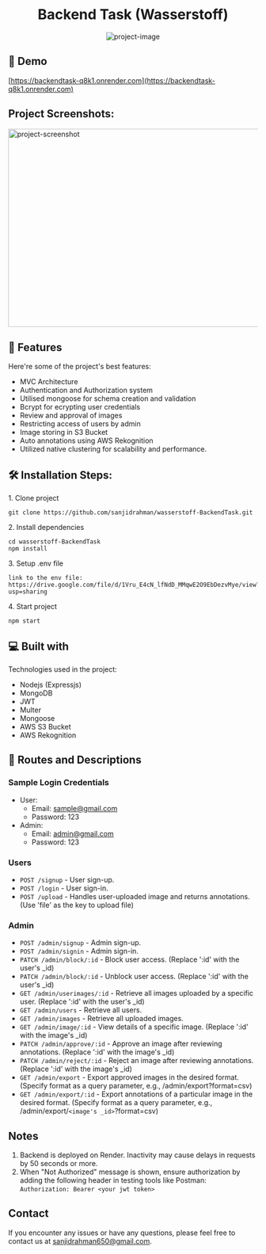 <h1 align="center" id="title">Backend Task (Wasserstoff)</h1>

<p align="center"><img src="https://socialify.git.ci/sanjidrahman/wasserstoff-BackendTask/image?font=Source%20Code%20Pro&amp;language=1&amp;name=1&amp;owner=1&amp;pattern=Formal%20Invitation&amp;theme=Dark" alt="project-image"></p>

<h2>🚀 Demo</h2>

[https://backendtask-q8k1.onrender.com](https://backendtask-q8k1.onrender.com)


<h2>Project Screenshots:</h2>

<img src="https://wsmtbucket.s3.ap-south-1.amazonaws.com/server.png" alt="project-screenshot" width="700" height="400/">
  
<h2>🧐 Features</h2>

Here're some of the project's best features:

*   MVC Architecture
*   Authentication and Authorization system
*   Utilised mongoose for schema creation and validation
*   Bcrypt for ecrypting user credentials
*   Review and approval of images
*   Restricting access of users by admin
*   Image storing in S3 Bucket
*   Auto annotations using AWS Rekognition
*   Utilized native clustering for scalability and performance.

<h2>🛠️ Installation Steps:</h2>

<p>1. Clone project</p>

```
git clone https://github.com/sanjidrahman/wasserstoff-BackendTask.git
```

<p>2. Install dependencies</p>

```
cd wasserstoff-BackendTask
npm install
```

<p>3. Setup .env file</p>

```
link to the env file: https://drive.google.com/file/d/1Vru_E4cN_lfNdD_MMqwE2O9EbDezvMye/view?usp=sharing
```

<p>4. Start project</p>

```
npm start
```

  
  
<h2>💻 Built with</h2>

Technologies used in the project:

*   Nodejs (Expressjs)
*   MongoDB
*   JWT
*   Multer
*   Mongoose
*   AWS S3 Bucket
*   AWS Rekognition

<h2>🔗 Routes and Descriptions</h2>

### Sample Login Credentials
* User:
  - Email: sample@gmail.com
  - Password: 123
* Admin:
  - Email: admin@gmail.com
  - Password: 123

### Users
* `POST /signup` - User sign-up.
* `POST /login` - User sign-in.
* `POST /upload` - Handles user-uploaded image and returns annotations. (Use 'file' as the key to upload file)

### Admin
* `POST /admin/signup` - Admin sign-up.
* `POST /admin/signin` - Admin sign-in.
* `PATCH /admin/block/:id` - Block user access. (Replace ':id' with the user's _id)
* `PATCH /admin/block/:id` - Unblock user access. (Replace ':id' with the user's _id)
* `GET /admin/userimages/:id` -  Retrieve all images uploaded by a specific user. (Replace ':id' with the user's _id)
* `GET /admin/users` -  Retrieve all users.
* `GET /admin/images` - Retrieve all uploaded images.
* `GET /admin/image/:id` -  View details of a specific image. (Replace ':id' with the image's _id)
* `PATCH /admin/approve/:id` - Approve an image after reviewing annotations. (Replace ':id' with the image's _id)
* `PATCH /admin/reject/:id` -  Reject an image after reviewing annotations. (Replace ':id' with the image's _id)
* `GET /admin/export` - Export approved images in the desired format. (Specify format as a query parameter, e.g., /admin/export?format=csv)
* `GET /admin/export/:id` - Export annotations of a particular image in the desired format. (Specify format as a query parameter, e.g., /admin/export/`<image's _id>`?format=csv)

## Notes
1. Backend is deployed on Render. Inactivity may cause delays in requests by 50 seconds or more.
2. When "Not Authorized" message is shown, ensure authorization by adding the following header in testing tools like Postman: `Authorization: Bearer <your jwt token>`

## Contact
If you encounter any issues or have any questions, please feel free to contact us at [sanjidrahman650@gmail.com](mailto:sanjidrahman650@gmail.com).

